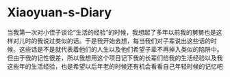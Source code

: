 # Xiaoyuan-s-Diary
  当我第一次对小侄子谈论“生活的经验”的时候，我想起了多年以前我的舅舅也是这样对儿时的我说过类似的话。于是我开始去想，每当我们对子辈说出这些话的时候。这些话是不是就代表着他们的人生以及他们希望子辈不再掉入类似的陷阱中。但由于我的记性很差，所以我想用这个项目记下我的长辈们给我的生活经验以及我这些年的生活经验，也是希望以后年老的时候还有机会看看自己年轻时候的记忆吧

